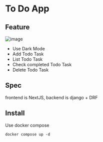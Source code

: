 # To Do App

## Feature
![image](https://github.com/PinCokTeam/todo/assets/33680799/ddfbd08f-4ccc-4579-98f6-2519f80f4f37)

* Use Dark Mode
* Add Todo Task
* List Todo Task
* Check completed Todo Task
* Delete Todo Task

## Spec

frontend is NextJS, backend is django + DRF

## Install

Use docker compose

```shell
docker compose up -d
```
